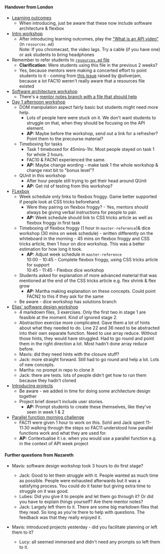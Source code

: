 #### Handover from London
+ [Learning outcomes](https://github.com/foundersandcoders/master-reference/blob/master/coursebook/week-3/learning-outcomes.md)
  + When introducing, just be aware that these now include software architecture & flexbox
+ [Intro workshop](https://github.com/foundersandcoders/api-workshop)
  + After introducing learning outcomes, play the ["What is an API video"](https://www.youtube.com/watch?v=s7wmiS2mSXY) (in `resources.md`)  
  Note: If you chromecast, the video lags. Try a cable (if you have one) or ask students to bring headphones
+ Remember to refer students to [`resources.md` file](https://github.com/foundersandcoders/master-reference/blob/master/coursebook/week-3/resources.md)
  + **Clarification:** Were students using this file in the previous 2 weeks?
  + Yes, because mentors were making a concerted effort to point students to it - coming from [this issue](https://github.com/foundersandcoders/master-reference/issues/364) raised by @oliverjam, because a lot FAC10 weren't really aware that a resources file existed
+ [Software architecture workshop](https://github.com/foundersandcoders/Workshop-Software-Architecture-Design)
  + There's a [mentor notes branch with a file that should help](https://github.com/foundersandcoders/Workshop-Software-Architecture-Design/blob/mentor-notes/mentor-notes/mentor-notes.md)
+ [Day 1 afternoon workshop](https://github.com/emilyb7/workshop-APIs)
  + DOM manipulation aspect fairly basic but students might need more help.
    + Lots of people here were stuck on it. We don't want students to struggle on that, when they should be focusing on the API element.
    + **AP:** Maybe before the workshop, send out a link for a refresher? Point them to the precourse material?
  + Timeboxing for tasks
    + Task 1 timeboxed for 45mins-1hr. Most people stayed on task 1 for whole 2 hours.
    + FAC10 & FACN1 experienced the same.
    + **AP:** Maybe change wording - make task 1 the whole workshop & change next bit to "bonus level"?
  + QUnit in this workshop
    + After hour people still trying to get their head around QUnit
    + **AP:** Get rid of testing from this workshop?
+ [FLexbox](https://github.com/foundersandcoders/master-reference/tree/master/coursebook/week-3#day-2)
  + Week schedule only links to flexbox froggy. Game better supported if people look at CSS tricks beforehand.
    + Were they pairing on flexbox froggy? - Yes, mentors should always be giving verbal instructions for people to pair.
    + **AP:** Week schedule should link to CSS tricks article as well as flexbox froggy in first task
  + Timeboxing of flexbox froggy (1 hour in `master-reference`)& dice workshop (30 mins on week schedule) - written differently on the whiteboard in the morning - 45 mins on flexbox froggy and CSS tricks article, then 1 hour on dice workshop. This was a better estimation for how long it took.
    + **AP:** Adjust week schedule in `master-reference`  
    10:00 - 10:45 - Complete flexbox froggy, using CSS tricks article for support  
    10:45 - 11:45 - Flexbox dice workshop
  + Students asked for explanation of more advanced material that was mentioned at the end of the CSS tricks article e.g. flex shrink & flex grow
    + **AP:** Martha making explanation on these concepts. Could point FACN2 to this if they ask for the same
  + Be aware - dice workshop has solutions branch
+ [Elias' software design workshop](https://github.com/foundersandcoders/ws-software-design-js)
  + 4 markdown files, 3 exercises. Only the first two in stage 1 are feasible at the moment. Kind of ignored stage 2.
  + Abstraction exercise more complicated. Gave them a lot of hints about what they needed to do. Line 22 and 36 need to be abstracted into their own separate function. Need to use array reduce. Without those hints, they would have struggled. Had to go round and point them in the right direction a lot. Most hadn't done array reduce before.
  + Mavis: did they need hints with the closure stuff?
  + Jack: more straight forward. Still had to go round and help a lot. Lots of new concepts.
  + Martha: no prompt in repo to clone it
  + Jack: there are tests. lots of people didn't get how to run them because they hadn't cloned
+ [Introducing projects](https://github.com/foundersandcoders/master-reference/blob/master/coursebook/week-3/project.md)
  + Be aware - we added in time for doing some architecture design together
  + Project brief doesn't include user stories.
    + **AP:** Prompt students to create these themselves, like they've seen in week 1 & 2
+ [Parallel function morning challenge](https://github.com/foundersandcoders/master-reference/blob/master/coursebook/week-3/morning-challenge.md)
  + FAC11 were given 1 hour to work on this. Sohil and Jack spent 11-11:30 walking through the steps so FAC11 understood how parallel functions work and what they are used for.
  + **AP:** Contextualise it i.e. when you would use a parallel function e.g. in the context of API week project

#### Further questions from Nazareth
+ Mavis: software design workshop took 3 hours to do first stage?
  + Jack: Good to let them struggle with it. People wanted as much time as possible. People were exhausted afterwards but it was a satisfying process. You could do it faster but giving extra time to struggle on it was good.
  + Lubes: Did you give it to people and let them go through it? Or did you have to explain things yourself? Are there mentor notes?
  + Jack: Largely left them to it. There are some big markdown files that they read. So long as you're there to help with questions. The feedback was that they really enjoyed it.

+ Mavis: introduced projects yesterday - did you facilitate planning or left them to it?
  + Lucy: all seemed immersed and didn't need any prompts so left them to it.
